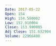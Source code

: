 ```yaml
---
Date: 2017-05-22
Open: 154
High: 154.580002
Low: 152.910004
Close: 153.990005
Adj Close: 151.632904
Volume: 22966400
---
```

